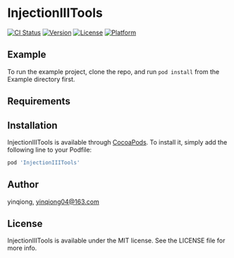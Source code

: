 # InjectionIIITools

[![CI Status](https://img.shields.io/travis/yinqiong/InjectionIIITools.svg?style=flat)](https://travis-ci.org/yinqiong/InjectionIIITools)
[![Version](https://img.shields.io/cocoapods/v/InjectionIIITools.svg?style=flat)](https://cocoapods.org/pods/InjectionIIITools)
[![License](https://img.shields.io/cocoapods/l/InjectionIIITools.svg?style=flat)](https://cocoapods.org/pods/InjectionIIITools)
[![Platform](https://img.shields.io/cocoapods/p/InjectionIIITools.svg?style=flat)](https://cocoapods.org/pods/InjectionIIITools)

## Example

To run the example project, clone the repo, and run `pod install` from the Example directory first.

## Requirements

## Installation

InjectionIIITools is available through [CocoaPods](https://cocoapods.org). To install
it, simply add the following line to your Podfile:

```ruby
pod 'InjectionIIITools'
```

## Author

yinqiong, yinqiong04@163.com

## License

InjectionIIITools is available under the MIT license. See the LICENSE file for more info.
